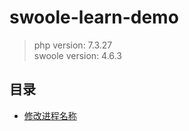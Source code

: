 # swoole-learn-demo

> php version: 7.3.27  
> swoole version: 4.6.3

## 目录

- [修改进程名称](./modify_process_name)
